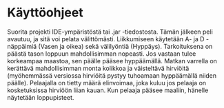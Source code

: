 # Käyttöohjeet
Suorita projekti IDE-ympäristöstä tai .jar -tiedostosta. Tämän jälkeen peli avautuu, ja sitä voi pelata välittömästi.
Liikkumiseen käytetään A- ja D -näppäimiä (Vasen ja oikea) sekä välilyöntiä (Hyppäys).
Tarkoituksena on päästä tason loppuun mahdollisimman nopeasti. Jos vastaan tulee korkeampaa maastoa, sen päälle pääsee hyppäämällä. Matkan varrella on kerättävä mahdollisimman monta kolikkoa ja väisteltävä hirviöitä (myöhemmässä versiossa hirviöitä pystyy tuhoamaan hyppäämällä niiden päälle). Pelaajalla on tietty määrä elinvoimaa, joka kuluu jos pelaaja on kosketuksissa hirviöön liian kauan. Kun pelaaja pääsee maaliin, hänelle näytetään loppupisteet.
